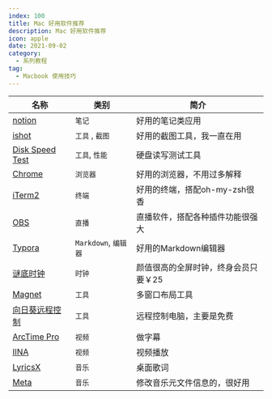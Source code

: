 ```yaml
---
index: 100
title: Mac 好用软件推荐
description: Mac 好用软件推荐
icon: apple
date: 2021-09-02
category:
  - 系列教程
tag:
  - Macbook 使用技巧
---
```


| 名称            | 类别             | 简介                                 |
| --------------- | ---------------- | ------------------------------------ |
| [notion](https://www.notion.so/desktop)          | `笔记`           | 好用的笔记类应用                     |
| [ishot](https://apps.apple.com/cn/app/ishot-%E4%BC%98%E7%A7%80%E7%9A%84%E6%88%AA%E5%9B%BE%E5%BD%95%E5%B1%8F%E5%B7%A5%E5%85%B7/id1485844094?mt=12)           | `工具`  ,  `截图` | 好用的截图工具，我一直在用           |
| [Disk Speed Test](https://apps.apple.com/cn/app/blackmagic-disk-speed-test/id425264550?mt=12) | `工具`,  `性能` | 硬盘读写测试工具                     |
| [Chrome](https://www.google.com/chrome/)          | `浏览器`         | 好用的浏览器，不用过多解释           |
| [iTerm2](https://iterm2.com/)           | `终端`           | 好用的终端，搭配oh-my-zsh很香        |
| [OBS](https://obsproject.com/download)             | `直播`           | 直播软件，搭配各种插件功能很强大     |
| [Typora](https://typora.io/)          | `Markdown`,  `编辑器` | 好用的Markdown编辑器                 |
| [谜底时钟](https://apps.apple.com/cn/app/%E8%B0%9C%E5%BA%95%E6%97%B6%E9%92%9F-%E7%9C%8B%E8%A7%81%E6%97%B6%E9%97%B4/id1536358464)        | `时钟`           | 颜值很高的全屏时钟，终身会员只要￥25 |
| [Magnet](https://apps.apple.com/cn/app/magnet/id441258766?mt=12)          | `工具`          | 多窗口布局工具                       |
| [向日葵远程控制](https://sunlogin.oray.com/) | `工具` | 远程控制电脑，主要是免费 |
| [ArcTime Pro](http://arctime.cn/index.html) | `视频` | 做字幕 |
| [IINA](https://iina.io/) | `视频` | 视频播放 |
| [LyricsX](https://apps.apple.com/cn/app/lyricsx/id1254743014?mt=12) | `音乐` | 桌面歌词 |
| [Meta](https://apps.apple.com/cn/app/meta-music-tag-editor/id558317092?mt=12) | `音乐` | 修改音乐元文件信息的，很好用 |


​			
​			
​			
​			
​			
